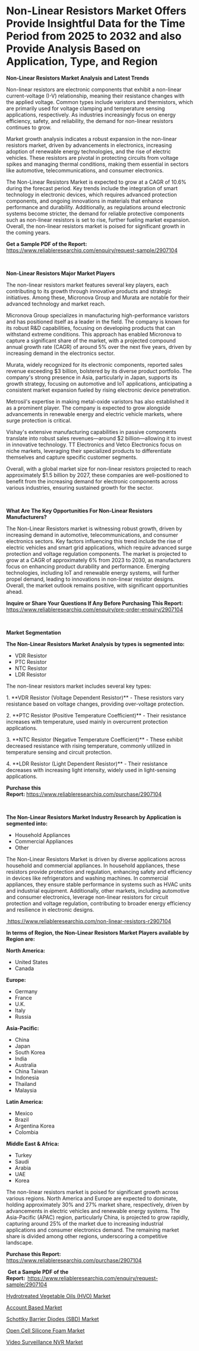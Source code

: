 <p><h1>Non-Linear Resistors Market Offers Provide Insightful Data for the Time Period from 2025 to 2032 and also Provide Analysis Based on Application, Type, and Region</h1></p><p><strong>Non-Linear Resistors Market Analysis and Latest Trends</strong></p>
<p><p>Non-linear resistors are electronic components that exhibit a non-linear current-voltage (I-V) relationship, meaning their resistance changes with the applied voltage. Common types include varistors and thermistors, which are primarily used for voltage clamping and temperature sensing applications, respectively. As industries increasingly focus on energy efficiency, safety, and reliability, the demand for non-linear resistors continues to grow.</p><p>Market growth analysis indicates a robust expansion in the non-linear resistors market, driven by advancements in electronics, increasing adoption of renewable energy technologies, and the rise of electric vehicles. These resistors are pivotal in protecting circuits from voltage spikes and managing thermal conditions, making them essential in sectors like automotive, telecommunications, and consumer electronics.</p><p>The Non-Linear Resistors Market is expected to grow at a CAGR of 10.6% during the forecast period. Key trends include the integration of smart technology in electronic devices, which requires advanced protection components, and ongoing innovations in materials that enhance performance and durability. Additionally, as regulations around electronic systems become stricter, the demand for reliable protective components such as non-linear resistors is set to rise, further fueling market expansion. Overall, the non-linear resistors market is poised for significant growth in the coming years.</p></p>
<p><strong>Get a Sample PDF of the Report:&nbsp;</strong> <a href="https://www.reliableresearchiq.com/enquiry/request-sample/2907104?utm_campaign=1129&utm_medium=2&utm_source=Github&utm_content=ia&utm_term=12032025&utm_id=non-linear-resistors">https://www.reliableresearchiq.com/enquiry/request-sample/2907104</a></p>
<p>&nbsp;</p>
<p><strong>Non-Linear Resistors Major Market Players</strong></p>
<p><p>The non-linear resistors market features several key players, each contributing to its growth through innovative products and strategic initiatives. Among these, Micronova Group and Murata are notable for their advanced technology and market reach.</p><p>Micronova Group specializes in manufacturing high-performance varistors and has positioned itself as a leader in the field. The company is known for its robust R&D capabilities, focusing on developing products that can withstand extreme conditions. This approach has enabled Micronova to capture a significant share of the market, with a projected compound annual growth rate (CAGR) of around 5% over the next five years, driven by increasing demand in the electronics sector.</p><p>Murata, widely recognized for its electronic components, reported sales revenue exceeding $3 billion, bolstered by its diverse product portfolio. The company's strong presence in Asia, particularly in Japan, supports its growth strategy, focusing on automotive and IoT applications, anticipating a consistent market expansion fueled by rising electronic device penetration.</p><p>Metrosil's expertise in making metal-oxide varistors has also established it as a prominent player. The company is expected to grow alongside advancements in renewable energy and electric vehicle markets, where surge protection is critical.</p><p>Vishay's extensive manufacturing capabilities in passive components translate into robust sales revenues—around $2 billion—allowing it to invest in innovative technology. TT Electronics and Vetco Electronics focus on niche markets, leveraging their specialized products to differentiate themselves and capture specific customer segments.</p><p>Overall, with a global market size for non-linear resistors projected to reach approximately $1.5 billion by 2027, these companies are well-positioned to benefit from the increasing demand for electronic components across various industries, ensuring sustained growth for the sector.</p></p>
<p>&nbsp;</p>
<p><strong>What Are The Key Opportunities For Non-Linear Resistors Manufacturers?</strong></p>
<p><p>The Non-Linear Resistors market is witnessing robust growth, driven by increasing demand in automotive, telecommunications, and consumer electronics sectors. Key factors influencing this trend include the rise of electric vehicles and smart grid applications, which require advanced surge protection and voltage regulation components. The market is projected to grow at a CAGR of approximately 6% from 2023 to 2030, as manufacturers focus on enhancing product durability and performance. Emerging technologies, including IoT and renewable energy systems, will further propel demand, leading to innovations in non-linear resistor designs. Overall, the market outlook remains positive, with significant opportunities ahead.</p></p>
<p><strong>Inquire or Share Your Questions If Any Before Purchasing This Report:</strong> <a href="https://www.reliableresearchiq.com/enquiry/pre-order-enquiry/2907104?utm_campaign=1129&utm_medium=2&utm_source=Github&utm_content=ia&utm_term=12032025&utm_id=non-linear-resistors">https://www.reliableresearchiq.com/enquiry/pre-order-enquiry/2907104</a></p>
<p>&nbsp;</p>
<p><strong>Market Segmentation</strong></p>
<p><strong>The Non-Linear Resistors Market Analysis by types is segmented into:</strong></p>
<p><ul><li>VDR Resistor</li><li>PTC Resistor</li><li>NTC Resistor</li><li>LDR Resistor</li></ul></p>
<p><p>The non-linear resistors market includes several key types: </p><p>1. **VDR Resistor (Voltage Dependent Resistor)** - These resistors vary resistance based on voltage changes, providing over-voltage protection.  </p><p>   </p><p>2. **PTC Resistor (Positive Temperature Coefficient)** - Their resistance increases with temperature, used mainly in overcurrent protection applications.  </p><p>3. **NTC Resistor (Negative Temperature Coefficient)** - These exhibit decreased resistance with rising temperature, commonly utilized in temperature sensing and circuit protection.  </p><p>4. **LDR Resistor (Light Dependent Resistor)** - Their resistance decreases with increasing light intensity, widely used in light-sensing applications.</p></p>
<p><strong>Purchase this Report:&nbsp;</strong><a href="https://www.reliableresearchiq.com/purchase/2907104?utm_campaign=1129&utm_medium=2&utm_source=Github&utm_content=ia&utm_term=12032025&utm_id=non-linear-resistors">https://www.reliableresearchiq.com/purchase/2907104</a></p>
<p>&nbsp;</p>
<p><strong>The Non-Linear Resistors Market Industry Research by Application is segmented into:</strong></p>
<p><ul><li>Household Appliances</li><li>Commercial Appliances</li><li>Other</li></ul></p>
<p><p>The Non-Linear Resistors Market is driven by diverse applications across household and commercial appliances. In household appliances, these resistors provide protection and regulation, enhancing safety and efficiency in devices like refrigerators and washing machines. In commercial appliances, they ensure stable performance in systems such as HVAC units and industrial equipment. Additionally, other markets, including automotive and consumer electronics, leverage non-linear resistors for circuit protection and voltage regulation, contributing to broader energy efficiency and resilience in electronic designs.</p></p>
<p><a href="https://www.reliableresearchiq.com/non-linear-resistors-r2907104?utm_campaign=1129&utm_medium=2&utm_source=Github&utm_content=ia&utm_term=12032025&utm_id=non-linear-resistors">&nbsp;https://www.reliableresearchiq.com/non-linear-resistors-r2907104</a></p>
<p><strong>In terms of Region, the Non-Linear Resistors Market Players available by Region are:</strong></p>
<p>
    <p> <strong> North America: </strong>
        <ul>
            <li>United States</li>
            <li>Canada</li>
        </ul>
        </p> 
    <p> <strong> Europe: </strong>
        <ul>
            <li>Germany</li>
            <li>France</li>
            <li>U.K.</li>
            <li>Italy</li>
            <li>Russia</li>
        </ul>
        </p> 
    <p> <strong> Asia-Pacific: </strong>
        <ul>
            <li>China</li>
            <li>Japan</li>
            <li>South Korea</li>
            <li>India</li>
            <li>Australia</li>
            <li>China Taiwan</li>
            <li>Indonesia</li>
            <li>Thailand</li>
            <li>Malaysia</li>
        </ul>
        </p> 
    <p> <strong> Latin America: </strong>
        <ul>
            <li>Mexico</li>
            <li>Brazil</li>
            <li>Argentina Korea</li>
            <li>Colombia</li>
        </ul>
        </p> 
    <p> <strong> Middle East & Africa: </strong>
        <ul>
            <li>Turkey</li>
            <li>Saudi</li>
            <li>Arabia</li>
            <li>UAE</li>
            <li>Korea</li>
        </ul>
    </p>
    </p>
<p><p>The non-linear resistors market is poised for significant growth across various regions. North America and Europe are expected to dominate, holding approximately 30% and 27% market share, respectively, driven by advancements in electric vehicles and renewable energy systems. The Asia-Pacific (APAC) region, particularly China, is projected to grow rapidly, capturing around 25% of the market due to increasing industrial applications and consumer electronics demand. The remaining market share is divided among other regions, underscoring a competitive landscape.</p></p>
<p><strong>Purchase this Report: </strong><a href="https://www.reliableresearchiq.com/purchase/2907104?utm_campaign=1129&utm_medium=2&utm_source=Github&utm_content=ia&utm_term=12032025&utm_id=non-linear-resistors">https://www.reliableresearchiq.com/purchase/2907104</a></p>
<p>&nbsp;<strong>Get a Sample PDF of the Report:&nbsp;&nbsp;</strong><a href="https://www.reliableresearchiq.com/enquiry/request-sample/2907104?utm_campaign=1129&utm_medium=2&utm_source=Github&utm_content=ia&utm_term=12032025&utm_id=non-linear-resistors">https://www.reliableresearchiq.com/enquiry/request-sample/2907104</a></p>
<p><strong></strong></p>
<p><p><a href="https://github.com/variothonia/Market-Research-Report-List-1/blob/main/hydrotreated-vegetable-oils-hvo-market.md?utm_campaign=1129&utm_medium=2&utm_source=Github&utm_content=ia&utm_term=12032025&utm_id=non-linear-resistors">Hydrotreated Vegetable Oils (HVO) Market</a></p><p><a href="https://github.com/berkemiars2j/Market-Research-Report-List-1/blob/main/account-based-market.md?utm_campaign=1129&utm_medium=2&utm_source=Github&utm_content=ia&utm_term=12032025&utm_id=non-linear-resistors">Account Based Market</a></p><p><a href="https://github.com/djihencygnel74/Market-Research-Report-List-1/blob/main/schottky-barrier-diodes-sbd-market.md?utm_campaign=1129&utm_medium=2&utm_source=Github&utm_content=ia&utm_term=12032025&utm_id=non-linear-resistors">Schottky Barrier Diodes (SBD) Market</a></p><p><a href="https://github.com/kaforarvero/Market-Research-Report-List-1/blob/main/open-cell-silicone-foam-market.md?utm_campaign=1129&utm_medium=2&utm_source=Github&utm_content=ia&utm_term=12032025&utm_id=non-linear-resistors">Open Cell Silicone Foam Market</a></p><p><a href="https://github.com/zymerivarrik6/Market-Research-Report-List-1/blob/main/video-surveillance-nvr-market.md?utm_campaign=1129&utm_medium=2&utm_source=Github&utm_content=ia&utm_term=12032025&utm_id=non-linear-resistors">Video Surveillance NVR Market</a></p></p>